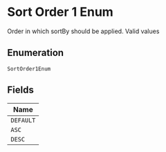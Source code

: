 
# Sort Order 1 Enum

Order in which sortBy should be applied. Valid values

## Enumeration

`SortOrder1Enum`

## Fields

| Name |
|  --- |
| `DEFAULT` |
| `ASC` |
| `DESC` |

